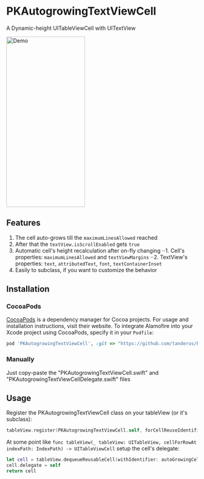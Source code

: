 # PKAutogrowingTextViewCell
A Dynamic-height UITableViewCell with UITextView

<img src="Demo.gif" alt="Demo" width="207" height="448">

## Features

1. The cell auto-grows till the  `maximumLinesAllowed` reached
2. After that the `textView.isScrollEnabled` gets `true`
3. Automatic cell's height recalculation after on-fly changing
⋅⋅1. Cell's properties: `maximumLinesAllowed` and `textViewMargins`
⋅⋅2. TextView's properties:  `text`,  `attributedText`,  `font`,  `textContainerInset`
4. Easily to subclass, if you want to customize the behavior

## Installation

### CocoaPods

[CocoaPods](https://cocoapods.org) is a dependency manager for Cocoa projects. For usage and installation instructions, visit their website. To integrate Alamofire into your Xcode project using CocoaPods, specify it in your `Podfile`:

```ruby
pod 'PKAutogrowingTextViewCell', :git => "https://github.com/tanderus/PKAutogrowingTextViewCell.git"
```

### Manually

Just copy-paste the "PKAutogrowingTextViewCell.swift" and "PKAutogrowingTextViewCellDelegate.swift" files


## Usage

Register the PKAutogrowingTextViewCell class on your tableView (or it's subclass):

```swift
tableView.register(PKAutogrowingTextViewCell.self, forCellReuseIdentifier: autoGrowingCellId)
```

At some point like 
`func tableView(_ tableView: UITableView, cellForRowAt indexPath: IndexPath) -> UITableViewCell` 
setup the cell's delegate:

```swift
let cell = tableView.dequeueReusableCell(withIdentifier: autoGrowingCellId, for: indexPath) as! PKAutogrowingTextViewCell
cell.delegate = self
return cell
```

